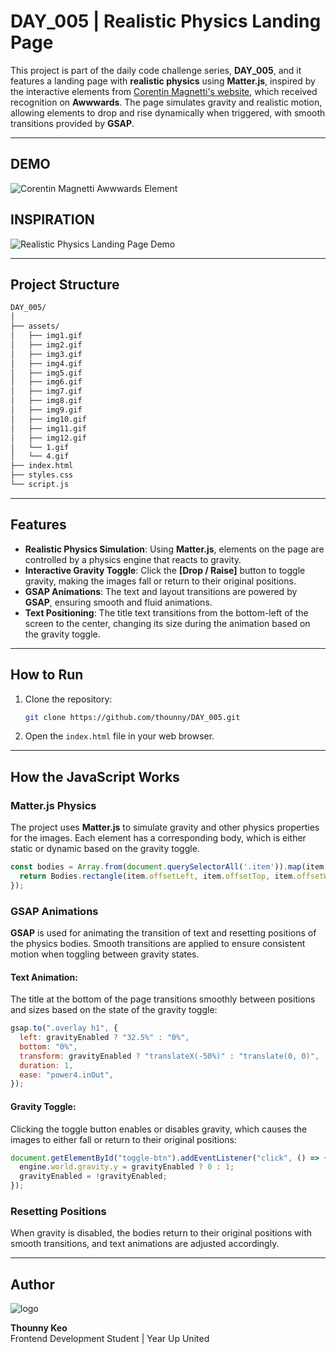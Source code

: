 # DAY_005 | Realistic Physics Landing Page

This project is part of the daily code challenge series, **DAY_005**, and it features a landing page with **realistic physics** using **Matter.js**, inspired by the interactive elements from [Corentin Magnetti's website](https://www.corentinmagnetti.com/), which received recognition on **Awwwards**. The page simulates gravity and realistic motion, allowing elements to drop and rise dynamically when triggered, with smooth transitions provided by **GSAP**. 

---

## DEMO

![Corentin Magnetti Awwwards Element](./assets/DAY_005_1.gif)  

## INSPIRATION

![Realistic Physics Landing Page Demo](./assets/DAY_005_2.gif)  

---

## Project Structure

```bash
DAY_005/
│
├── assets/
│   ├── img1.gif
│   ├── img2.gif
│   ├── img3.gif
│   ├── img4.gif
│   ├── img5.gif
│   ├── img6.gif
│   ├── img7.gif
│   ├── img8.gif
│   ├── img9.gif
│   ├── img10.gif
│   ├── img11.gif
│   ├── img12.gif
│   └── 1.gif
│   └── 4.gif
├── index.html
├── styles.css
└── script.js
```

---

## Features

- **Realistic Physics Simulation**: Using **Matter.js**, elements on the page are controlled by a physics engine that reacts to gravity.
- **Interactive Gravity Toggle**: Click the **[Drop / Raise]** button to toggle gravity, making the images fall or return to their original positions.
- **GSAP Animations**: The text and layout transitions are powered by **GSAP**, ensuring smooth and fluid animations.
- **Text Positioning**: The title text transitions from the bottom-left of the screen to the center, changing its size during the animation based on the gravity toggle.

---

## How to Run

1. Clone the repository:
   ```bash
   git clone https://github.com/thounny/DAY_005.git
   ```
2. Open the `index.html` file in your web browser.

---

## How the JavaScript Works

### Matter.js Physics

The project uses **Matter.js** to simulate gravity and other physics properties for the images. Each element has a corresponding body, which is either static or dynamic based on the gravity toggle.

```javascript
const bodies = Array.from(document.querySelectorAll('.item')).map(item => {
  return Bodies.rectangle(item.offsetLeft, item.offsetTop, item.offsetWidth, item.offsetHeight, { isStatic: true });
});
```

### GSAP Animations

**GSAP** is used for animating the transition of text and resetting positions of the physics bodies. Smooth transitions are applied to ensure consistent motion when toggling between gravity states.

#### Text Animation:

The title at the bottom of the page transitions smoothly between positions and sizes based on the state of the gravity toggle:

```javascript
gsap.to(".overlay h1", {
  left: gravityEnabled ? "32.5%" : "0%",
  bottom: "0%",
  transform: gravityEnabled ? "translateX(-50%)" : "translate(0, 0)",
  duration: 1,
  ease: "power4.inOut",
});
```

#### Gravity Toggle:

Clicking the toggle button enables or disables gravity, which causes the images to either fall or return to their original positions:

```javascript
document.getElementById("toggle-btn").addEventListener("click", () => {
  engine.world.gravity.y = gravityEnabled ? 0 : 1;
  gravityEnabled = !gravityEnabled;
});
```

### Resetting Positions

When gravity is disabled, the bodies return to their original positions with smooth transitions, and text animations are adjusted accordingly.

---
## Author

![logo](https://web.archive.org/web/20091027053343/http://geocities.com/animecap/index_dwn.gif)

**Thounny Keo**  
Frontend Development Student | Year Up United

